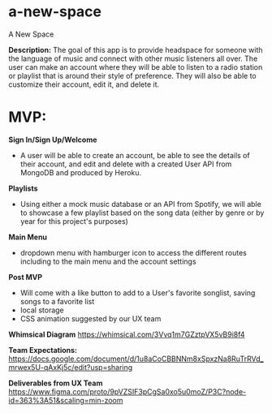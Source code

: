 # a-new-space
A New Space

 **Description:**
The goal of this app is to provide headspace for someone with the language of music and connect with other music listeners all over. The user can make an account where they will be able to listen to a radio station or playlist that is around their style of preference. They will also be able to customize their account, edit it, and delete it.

 # MVP:
 
**Sign In/Sign Up/Welcome** 
- A user will be able to create an account, be able to see the details of their account, and edit and delete with a created User API from MongoDB and produced by Heroku.

**Playlists**
- Using either a mock music database or an API from Spotify, we will able to showcase a few playlist based on the song data (either by genre or by year for this project's purposes)

**Main Menu** 
- dropdown menu with hamburger icon to access the different routes including to the main menu and the account settings


**Post MVP**
- Will come with a like button to add to a User's favorite songlist, saving songs to a favorite list
- local storage
- CSS animation suggested by our UX team

**Whimsical Diagram**
https://whimsical.com/3Vvq1m7GZztpVX5vB9i8f4

**Team Expectations:** 
https://docs.google.com/document/d/1u8aCoCBBNNm8xSpxzNa8RuTrRVd_mrwex5U-qAxKj5c/edit?usp=sharing

**Deliverables from UX Team**
https://www.figma.com/proto/9pVZSIF3pCgSa0xo5u0moZ/P3C?node-id=363%3A51&scaling=min-zoom




   
